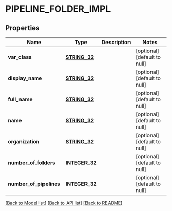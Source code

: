 # PIPELINE_FOLDER_IMPL

## Properties
Name | Type | Description | Notes
------------ | ------------- | ------------- | -------------
**var_class** | [**STRING_32**](STRING_32.md) |  | [optional] [default to null]
**display_name** | [**STRING_32**](STRING_32.md) |  | [optional] [default to null]
**full_name** | [**STRING_32**](STRING_32.md) |  | [optional] [default to null]
**name** | [**STRING_32**](STRING_32.md) |  | [optional] [default to null]
**organization** | [**STRING_32**](STRING_32.md) |  | [optional] [default to null]
**number_of_folders** | **INTEGER_32** |  | [optional] [default to null]
**number_of_pipelines** | **INTEGER_32** |  | [optional] [default to null]

[[Back to Model list]](../README.md#documentation-for-models) [[Back to API list]](../README.md#documentation-for-api-endpoints) [[Back to README]](../README.md)


